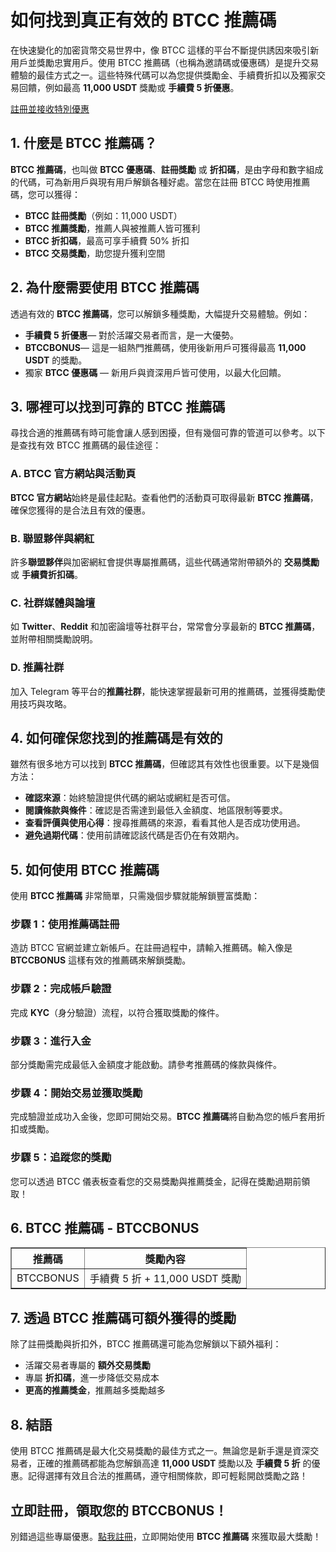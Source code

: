 <h1>如何找到真正有效的 BTCC 推薦碼</h1>
<p>在快速變化的加密貨幣交易世界中，像 BTCC 這樣的平台不斷提供誘因來吸引新用戶並獎勵忠實用戶。使用 BTCC 推薦碼（也稱為邀請碼或優惠碼）是提升交易體驗的最佳方式之一。這些特殊代碼可以為您提供獎勵金、手續費折扣以及獨家交易回饋，例如最高 <strong>11,000 USDT</strong> 獎勵或 <strong>手續費 5 折優惠</strong>。</p>
<p><a href="https://partner.btcc.com/us/c/BTCCBONUS/9303" target="_blank">註冊並接收特別優惠</a></p>

<img src="https://images.mirror-media.xyz/publication-images/sxUjn3XEbXjmLpy6-mMSB.png?height=500&amp;width=1000" decoding="async" data-nimg="fill" class="css-xah9so" style="position: absolute; inset: 0px; box-sizing: border-box; padding: 0px; border: none; margin: auto; display: block; width: 0px; height: 0px; min-width: 100%; max-width: 100%; min-height: 100%; max-height: 100%;">

<h2>1. 什麼是 BTCC 推薦碼？</h2>
<p><strong>BTCC 推薦碼</strong>，也叫做 <strong>BTCC 優惠碼</strong>、<strong>註冊獎勵</strong> 或 <strong>折扣碼</strong>，是由字母和數字組成的代碼，可為新用戶與現有用戶解鎖各種好處。當您在註冊 BTCC 時使用推薦碼，您可以獲得：</p>
<ul>
<li><strong>BTCC 註冊獎勵</strong>（例如：11,000 USDT）</li>
<li><strong>BTCC 推薦獎勵</strong>，推薦人與被推薦人皆可獲利</li>
<li><strong>BTCC 折扣碼</strong>，最高可享手續費 50% 折扣</li>
<li><strong>BTCC 交易獎勵</strong>，助您提升獲利空間</li>
</ul>

<h2>2. 為什麼需要使用 BTCC 推薦碼</h2>
<p>透過有效的 <strong>BTCC 推薦碼</strong>，您可以解鎖多種獎勵，大幅提升交易體驗。例如：</p>
<ul>
<li><strong>手續費 5 折優惠</strong>— 對於活躍交易者而言，是一大優勢。</li>
<li><strong>BTCCBONUS</strong>— 這是一組熱門推薦碼，使用後新用戶可獲得最高 <strong>11,000 USDT</strong> 的獎勵。</li>
<li>獨家 <strong>BTCC 優惠碼</strong> — 新用戶與資深用戶皆可使用，以最大化回饋。</li>
</ul>

<h2>3. 哪裡可以找到可靠的 BTCC 推薦碼</h2>
<p>尋找合適的推薦碼有時可能會讓人感到困擾，但有幾個可靠的管道可以參考。以下是查找有效 BTCC 推薦碼的最佳途徑：</p>
<h3>A. BTCC 官方網站與活動頁</h3>
<p><strong>BTCC 官方網站</strong>始終是最佳起點。查看他們的活動頁可取得最新 <strong>BTCC 推薦碼</strong>，確保您獲得的是合法且有效的優惠。</p>
<h3>B. 聯盟夥伴與網紅</h3>
<p>許多<strong>聯盟夥伴</strong>與加密網紅會提供專屬推薦碼，這些代碼通常附帶額外的 <strong>交易獎勵</strong> 或 <strong>手續費折扣碼</strong>。</p>
<h3>C. 社群媒體與論壇</h3>
<p>如 <strong>Twitter</strong>、<strong>Reddit</strong> 和加密論壇等社群平台，常常會分享最新的 <strong>BTCC 推薦碼</strong>，並附帶相關獎勵說明。</p>
<h3>D. 推薦社群</h3>
<p>加入 Telegram 等平台的<strong>推薦社群</strong>，能快速掌握最新可用的推薦碼，並獲得獎勵使用技巧與攻略。</p>

<h2>4. 如何確保您找到的推薦碼是有效的</h2>
<p>雖然有很多地方可以找到 <strong>BTCC 推薦碼</strong>，但確認其有效性也很重要。以下是幾個方法：</p>
<ul>
<li><strong>確認來源</strong>：始終驗證提供代碼的網站或網紅是否可信。</li>
<li><strong>閱讀條款與條件</strong>：確認是否需達到最低入金額度、地區限制等要求。</li>
<li><strong>查看評價與使用心得</strong>：搜尋推薦碼的來源，看看其他人是否成功使用過。</li>
<li><strong>避免過期代碼</strong>：使用前請確認該代碼是否仍在有效期內。</li>
</ul>

<h2>5. 如何使用 BTCC 推薦碼</h2>
<p>使用 <strong>BTCC 推薦碼</strong> 非常簡單，只需幾個步驟就能解鎖豐富獎勵：</p>
<h3>步驟 1：使用推薦碼註冊</h3>
<p>造訪 BTCC 官網並建立新帳戶。在註冊過程中，請輸入推薦碼。輸入像是 <strong>BTCCBONUS</strong> 這樣有效的推薦碼來解鎖獎勵。</p>
<h3>步驟 2：完成帳戶驗證</h3>
<p>完成 <strong>KYC</strong>（身分驗證）流程，以符合獲取獎勵的條件。</p>
<h3>步驟 3：進行入金</h3>
<p>部分獎勵需完成最低入金額度才能啟動。請參考推薦碼的條款與條件。</p>
<h3>步驟 4：開始交易並獲取獎勵</h3>
<p>完成驗證並成功入金後，您即可開始交易。<strong>BTCC 推薦碼</strong>將自動為您的帳戶套用折扣或獎勵。</p>
<h3>步驟 5：追蹤您的獎勵</h3>
<p>您可以透過 BTCC 儀表板查看您的交易獎勵與推薦獎金，記得在獎勵過期前領取！</p>

<h2>6. BTCC 推薦碼 - BTCCBONUS</h2>
<table border="1">
<thead>
<tr>
<th>推薦碼</th>
<th>獎勵內容</th>
</tr>
</thead>
<tbody>
<tr>
<td>BTCCBONUS</td>
<td>手續費 5 折 + 11,000 USDT 獎勵</td>
</tr>
</tbody>
</table>

<h2>7. 透過 BTCC 推薦碼可額外獲得的獎勵</h2>
<p>除了註冊獎勵與折扣外，BTCC 推薦碼還可能為您解鎖以下額外福利：</p>
<ul>
<li>活躍交易者專屬的 <strong>額外交易獎勵</strong></li>
<li>專屬 <strong>折扣碼</strong>，進一步降低交易成本</li>
<li><strong>更高的推薦獎金</strong>，推薦越多獎勵越多</li>
</ul>

<h2>8. 結語</h2>
<p>使用 BTCC 推薦碼是最大化交易獎勵的最佳方式之一。無論您是新手還是資深交易者，正確的推薦碼都能為您解鎖高達 <strong>11,000 USDT</strong> 獎勵以及 <strong>手續費 5 折</strong> 的優惠。記得選擇有效且合法的推薦碼，遵守相關條款，即可輕鬆開啟獎勵之路！</p>

<h2>立即註冊，領取您的 BTCCBONUS！</h2>
<p>別錯過這些專屬優惠。<a href="https://partner.btcc.com/us/c/BTCCBONUS/9303">點我註冊</a>，立即開始使用 <strong>BTCC 推薦碼</strong> 來獲取最大獎勵！</p>
